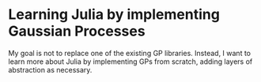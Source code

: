 # Learning Julia by implementing Gaussian Processes

My goal is not to replace one of the existing GP libraries.
Instead, I want to learn more about Julia by implementing GPs from scratch, adding layers of abstraction as necessary.
